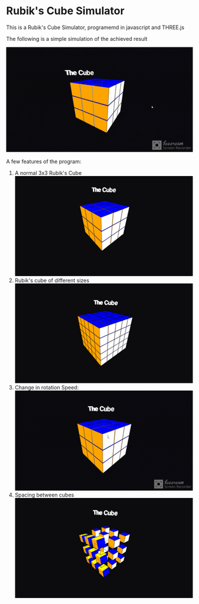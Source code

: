 # Rubik's Cube Simulator

This is a Rubik's Cube Simulator, programemd in javascript and THREE.js

The following is a simple simulation of the achieved result

![main_gif](https://github.com/irrevocablesake/The-Cyber-Cube/blob/main/images/the%20cube%20animation.gif)

A few features of the program:
1) A normal 3x3 Rubik's Cube
![normal_cubre_png](https://github.com/irrevocablesake/The-Cyber-Cube/blob/main/images/Screenshot%20(168).png)
2) Rubik's cube of different sizes
   ![bigger_rubik_cube](https://github.com/irrevocablesake/The-Cyber-Cube/blob/main/images/Screenshot%20(169).png)
3) Change in rotation Speed:
![rotation_speed_gif](https://github.com/irrevocablesake/The-Cyber-Cube/blob/main/images/rotation_speed.gif)
4) Spacing between cubes
![spacing_png](https://github.com/irrevocablesake/The-Cyber-Cube/blob/main/images/Screenshot%20(170).png)
